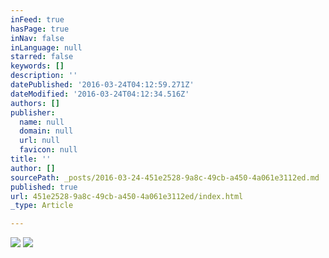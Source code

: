 ```yaml
---
inFeed: true
hasPage: true
inNav: false
inLanguage: null
starred: false
keywords: []
description: ''
datePublished: '2016-03-24T04:12:59.271Z'
dateModified: '2016-03-24T04:12:34.516Z'
authors: []
publisher:
  name: null
  domain: null
  url: null
  favicon: null
title: ''
author: []
sourcePath: _posts/2016-03-24-451e2528-9a8c-49cb-a450-4a061e3112ed.md
published: true
url: 451e2528-9a8c-49cb-a450-4a061e3112ed/index.html
_type: Article

---
```

![](https://the-grid-user-content.s3-us-west-2.amazonaws.com/97baa8ae-f9a2-40b5-aee5-f640f6516ef5.jpg)
![](https://the-grid-user-content.s3-us-west-2.amazonaws.com/787f657f-4839-489a-8830-0436662de7b7.jpg)